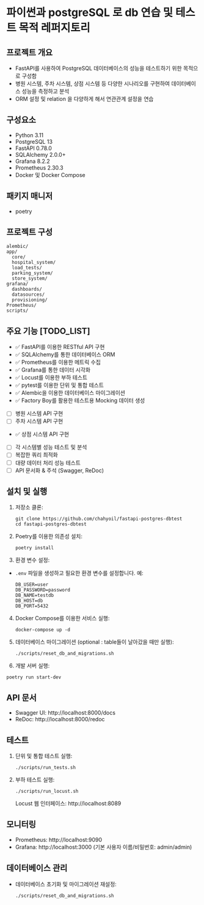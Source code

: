 # 파이썬과 postgreSQL 로 db 연습 및 테스트 목적 레퍼지토리

## 프로젝트 개요 

- FastAPI를 사용하여 PostgreSQL 데이터베이스의 성능을 테스트하기 위한 목적으로 구성함
- 병원 시스템, 주차 시스템, 상점 시스템 등 다양한 시나리오를 구현하여 데이터베이스 성능을 측정하고 분석
- ORM 설정 및 relation 을 다양하게 해서 연관관계 설정을 연습

## 구성요소

- Python 3.11
- PostgreSQL 13
- FastAPI 0.78.0
- SQLAlchemy 2.0.0+
- Grafana 8.2.2
- Prometheus 2.30.3
- Docker 및 Docker Compose

## 패키지 매니저 

- poetry

## 프로젝트 구성 

```
alembic/  
app/  
  core/  
  hospital_system/  
  load_tests/  
  parking_system/  
  store_system/  
grafana/  
  dashboards/  
  datasources/  
  provisioning/  
Prometheus/  
scripts/
```

## 주요 기능 [TODO_LIST]

- ✅ FastAPI를 이용한 RESTful API 구현
- ✅ SQLAlchemy를 통한 데이터베이스 ORM
- ✅ Prometheus를 이용한 메트릭 수집
- ✅ Grafana를 통한 데이터 시각화 
- ✅ Locust를 이용한 부하 테스트
- ✅ pytest를 이용한 단위 및 통합 테스트
- ✅ Alembic을 이용한 데이터베이스 마이그레이션
- ✅ Factory Boy를 활용한 테스트용 Mocking 데이터 생성
- [ ] 병원 시스템 API 구현
- [ ] 주차 시스템 API 구현
- ✅ 상점 시스템 API 구현
- [ ] 각 시스템별 성능 테스트 및 분석
- [ ] 복잡한 쿼리 최적화
- [ ] 대량 데이터 처리 성능 테스트
- [ ] API 문서화 & 주석 (Swagger, ReDoc)

## 설치 및 실행

1. 저장소 클론:
   ```
   git clone https://github.com/chahyoil/fastapi-postgres-dbtest
   cd fastapi-postgres-dbtest
   ```

2. Poetry를 이용한 의존성 설치:
   ```
   poetry install
   ```

3. 환경 변수 설정:
- `.env` 파일을 생성하고 필요한 환경 변수를 설정합니다. 예:
  ```
  DB_USER=user
  DB_PASSWORD=password
  DB_NAME=testdb
  DB_HOST=db
  DB_PORT=5432
  ```

4. Docker Compose를 이용한 서비스 실행:
   ```
   docker-compose up -d
   ```

5. 데이터베이스 마이그레이션 (optional : table들이 날아갔을 때만 실행):
   ```
   ./scripts/reset_db_and_migrations.sh
   ```

6. 개발 서버 실행:
 ```
 poetry run start-dev
 ```

## API 문서
- Swagger UI: http://localhost:8000/docs
- ReDoc: http://localhost:8000/redoc

## 테스트

1. 단위 및 통합 테스트 실행:
   ```
   ./scripts/run_tests.sh
   ```

2. 부하 테스트 실행:
   ```
   ./scripts/run_locust.sh
   ```
   Locust 웹 인터페이스: http://localhost:8089

## 모니터링

- Prometheus: http://localhost:9090
- Grafana: http://localhost:3000 (기본 사용자 이름/비밀번호: admin/admin)

## 데이터베이스 관리

- 데이터베이스 초기화 및 마이그레이션 재설정:
  ```
  ./scripts/reset_db_and_migrations.sh
  ```


